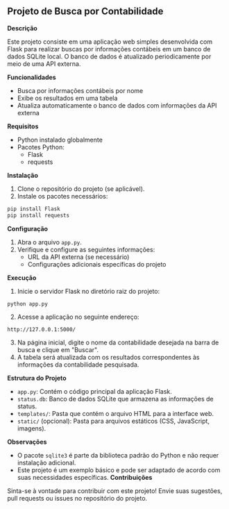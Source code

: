 ## Projeto de Busca por Contabilidade

**Descrição**

Este projeto consiste em uma aplicação web simples desenvolvida com Flask para realizar buscas por informações contábeis em um banco de dados SQLite local. O banco de dados é atualizado periodicamente por meio de uma API externa.

**Funcionalidades**

* Busca por informações contábeis por nome
* Exibe os resultados em uma tabela
* Atualiza automaticamente o banco de dados com informações da API externa

**Requisitos**

* Python instalado globalmente
* Pacotes Python:
    * Flask
    * requests

**Instalação**

1. Clone o repositório do projeto (se aplicável).
2. Instale os pacotes necessários:

```bash
pip install Flask
pip install requests
```

**Configuração**

1. Abra o arquivo `app.py`.
2. Verifique e configure as seguintes informações:
    * URL da API externa (se necessário)
    * Configurações adicionais específicas do projeto

**Execução**

1. Inicie o servidor Flask no diretório raiz do projeto:

```bash
python app.py
```

2. Acesse a aplicação no seguinte endereço:

```
http://127.0.0.1:5000/
```

3. Na página inicial, digite o nome da contabilidade desejada na barra de busca e clique em "Buscar".
4. A tabela será atualizada com os resultados correspondentes às informações da contabilidade pesquisada.

**Estrutura do Projeto**

* `app.py`: Contém o código principal da aplicação Flask.
* `status.db`: Banco de dados SQLite que armazena as informações de status.
* `templates/`: Pasta que contém o arquivo HTML para a interface web.
* `static/` (opcional): Pasta para arquivos estáticos (CSS, JavaScript, imagens).

**Observações**

* O pacote `sqlite3` é parte da biblioteca padrão do Python e não requer instalação adicional.
* Este projeto é um exemplo básico e pode ser adaptado de acordo com suas necessidades específicas.
**Contribuições**

Sinta-se à vontade para contribuir com este projeto! Envie suas sugestões, pull requests ou issues no repositório do projeto.
